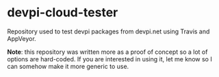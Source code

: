 # devpi-cloud-tester

Repository used to test devpi packages from devpi.net using Travis and AppVeyor. 

**Note**: this repository was written more as a proof of concept so a lot of options are hard-coded. If you are interested in using it, let me know so I can somehow make it more generic to use.
